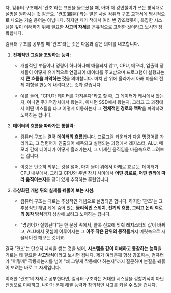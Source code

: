 자, 컴퓨터 구조에서 '관조'라는 표현을 들으셨을 때, 아마 저 강민철이가 쓰는 방식대로 설명을 원하시는 것 같군요. '관조(觀照)'라는 말은 사실 컴퓨터 구조 교과서에 명시적으로 나오는 기술 용어는 아닙니다. 하지만 제가 책에서 여러 번 강조했듯이, 복잡한 시스템을 깊이 이해하기 위해 필요한 **사고의 자세**를 은유적으로 표현한 것이라고 보시면 정확합니다.

컴퓨터 구조를 공부할 때 '관조'라는 것은 다음과 같은 의미를 내포합니다.

1. **전체적인 그림을 조망하는 능력:**
    
    - 개별적인 부품이나 명령어 하나하나에 매몰되지 않고, CPU, 메모리, 입출력 장치들이 어떻게 유기적으로 연결되어 데이터를 주고받으며 프로그램이 실행되는지 **큰 흐름을 파악하는 것**을 의미합니다. 마치 산 위에 올라가서 아래 마을의 전체 지형을 한눈에 내려다보는 것과 같습니다.
        
    - 예를 들어, "CPU가 데이터를 가져온다"라고 할 때, 그 데이터가 캐시에서 왔는지, 아니면 주기억장치에서 왔는지, 아니면 SSD에서 왔는지, 그리고 그 과정에서 어떤 버스들을 타고 어떻게 이동하는지 그 **전체적인 경로와 맥락**을 파악하려 노력하는 겁니다.
        
2. **데이터의 흐름을 따라가는 통찰력:**
    
    - 컴퓨터 구조는 결국 **데이터의 흐름**입니다. 프로그램 카운터가 다음 명령어를 가리키고, 그 명령어가 인출되어 해독되고 실행되는 과정에서 레지스터, ALU, 메모리 간에 데이터가 어떻게 흘러가는지, 그 미세한 움직임을 마음속으로 그려보는 겁니다.
        
    - 이것은 단순히 외우는 것을 넘어, 마치 물이 위에서 아래로 흐르듯, 데이터가 CPU 내부에서, 그리고 CPU와 주변 장치 사이에서 **어떤 경로로, 어떤 원리에 따라 움직이는지**를 깊이 있게 추적하는 훈련입니다.
        
3. **추상화된 개념 뒤의 실제를 꿰뚫어 보는 시선:**
    
    - 컴퓨터 구조는 때로는 추상적인 개념으로 설명되곤 합니다. 하지만 '관조'는 그 추상적인 개념 뒤에 숨어 있는 **물리적인 스위치, 전기의 흐름, 그리고 논리 회로의 동작 방식**까지 상상해 보려고 노력하는 겁니다.
        
    - "명령어가 실행된다"는 한 문장 속에서, 클록 신호에 맞춰 레지스터의 값이 바뀌고, ALU에서 덧셈이 이루어지는 그 **아주 작은 단위의 동작들**까지 머릿속으로 시뮬레이션 해보는 것이죠.
        

결국 '관조'는 단순히 지식을 쌓는 것을 넘어, **시스템을 깊이 이해하고 통찰하는 능력**을 기르는 데 필요한 **사고방식**이라고 보시면 됩니다. 제가 여러분께 항상 강조하는, 컴퓨터가 "어떻게" 작동하는지를 넘어 "왜 그렇게 작동해야 하는지"까지 질문하며 본질을 꿰뚫어 보려는 바로 그 자세입니다.

이러한 '관조'의 자세로 공부한다면, 컴퓨터 구조라는 거대한 시스템을 겉핥기식이 아닌 진정으로 이해하고, 나아가 문제 해결 능력과 창의적인 사고를 키울 수 있을 겁니다.